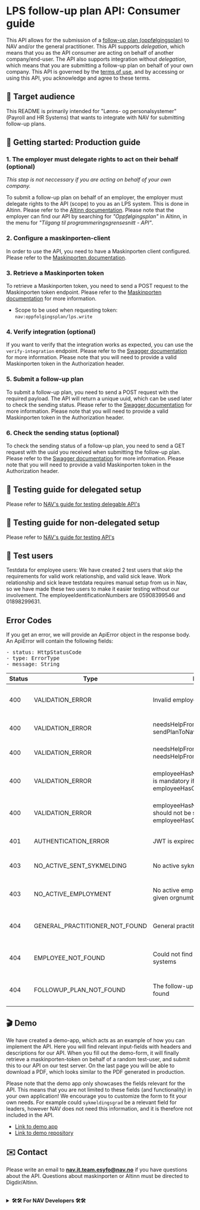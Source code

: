 # LPS follow-up plan API: Consumer guide

This API allows for the submission of
a [follow-up plan (oppfølgingsplan)](https://www.nav.no/arbeidsgiver/oppfolgingsplan) to NAV and/or the general
practitioner. This API supports <i>delegation</i>,
which means that you as the API consumer are acting on behalf of another company/end-user. The API also supports
integration without <i>delegation</i>, which means
that you are submitting a follow-up plan on behalf of your own company.
This API is governed by the [terms of use](https://www.nav.no/_/attachment/inline/1dd039e8-08ec-4b65-9a85-f4d081b8feae:5014ae52e8b038c039a7afe8d2af01cf6f68bc27/Bruksvilk%C3%A5r%20Navs%20API%20for%20elektronisk%20innsending%20av%20oppf%C3%B8lgingsplan%20fra%20sluttbrukersystem%20kopi1.pdf), and by accessing or using this API, you acknowledge and agree to these terms.

## 🎯 Target audience

This README is primarily intended for "Lønns- og personalsystemer" (Payroll and HR Systems) that wants to integrate with
NAV for submitting follow-up plans.

## 🚀 Getting started: Production guide

### 1. The employer must delegate rights to act on their behalf (optional)

<i>This step is not neccessary if you are acting on behalf of your own company.</i>

To submit a follow-up plan on behalf of an employer, the employer must delegate rights to the API (scope) to you as an
LPS system. This is done
in Altinn. Please refer to
the [Altinn documentation](https://altinn.github.io/docs/utviklingsguider/api-delegering/tilgangsstyrer/). Please note
that the employer can find our API by searching for <i>"Oppfølgingsplan"</i> in Altinn, in the menu for <i>"Tilgang til
programmeringsgrensesnitt - API"</i>.

### 2. Configure a maskinporten-client

In order to use the API, you need to have a Maskinporten client configured. Please refer to
the [Maskinporten documentation](https://docs.digdir.no/docs/Maskinporten/maskinporten_guide_apikonsument).

### 3. Retrieve a Maskinporten token

To retrieve a Maskinporten token, you need to send a POST request to the Maskinporten token
endpoint. Please refer to
the [Maskinporten documentation](https://docs.digdir.no/docs/Maskinporten/maskinporten_summary.html) for more
information.
<br>

- Scope to be used when requesting token: `nav:oppfolgingsplan/lps.write`

### 4. Verify integration (optional)

If you want to verify that the integration works as expected, you can use the `verify-integration` endpoint. Please
refer to
the [Swagger documentation](https://lps-oppfolgingsplan-mottak.ekstern.dev.nav.no/swagger) for more information. Please
note that you will need to provide a valid Maskinporten token in the Authorization header.

### 5. Submit a follow-up plan

To submit a follow-up plan, you need to send a POST request with the required payload. The API will return a unique
uuid, which can be used later to check the sending status. Please refer to
the [Swagger documentation](https://lps-oppfolgingsplan-mottak.ekstern.dev.nav.no/swagger) for more information. Please
note that you will need to provide a valid Maskinporten token in the Authorization header.

### 6. Check the sending status (optional)

To check the sending status of a follow-up plan, you need to send a GET request with the uuid you received when
submitting the follow-up plan. Please refer to
the [Swagger documentation](https://lps-oppfolgingsplan-mottak.ekstern.dev.nav.no/swagger) for more information. Please
note that you will need to provide a valid Maskinporten token in the Authorization header.

## 🧪 Testing guide for delegated setup

Please refer
to [NAV's guide for testing delegable API's](https://github.com/navikt/nav-ekstern-api-dok/blob/main/api-dok/teste-delegerbart-api/teste-delegerbart-api.md)

## 🧪 Testing guide for non-delegated setup

Please refer
to [NAV's guide for testing API's](https://github.com/navikt/nav-ekstern-api-dok/blob/main/api-dok/teste-api/teste-api.md)

## 🧪 Test users

Testdata for employee users: We have created 2 test users that skip the requirements for valid work relationship, and valid sick leave. Work relationship and sick leave testdata requires manual setup from us in Nav, so we have made these two users to make it easier testing without our involvement. The employeeIdentificationNumbers are 05908399546 and 01898299631.

## Error Codes

If you get an error, we will provide an ApiError object in the response body.
An ApiError will contain the following fields:
<pre>
- status: HttpStatusCode
- type: ErrorType
- message: String
</pre>

| Status | Type                           | Example Message                                                                                     | Description                                                                                             |
|--------|--------------------------------|-----------------------------------------------------------------------------------------------------|---------------------------------------------------------------------------------------------------------|
| 400    | VALIDATION_ERROR               | Invalid employee identification number                                                              | The employeeIdentificationNumber field does not match the required format (11 digits).                  |
| 400    | VALIDATION_ERROR               | needsHelpFromNav cannot be true if sendPlanToNav is false                                           | If you are not sending the plan to NAV, then you cannot ask from help from NAV                          |
| 400    | VALIDATION_ERROR               | needsHelpFromNavDescription is obligatory if needsHelpFromNav is true                               | If you need help from NAV, then a description of what you need help with is mandatory.                  |
| 400    | VALIDATION_ERROR               | employeeHasNotContributedToPlanDescription is mandatory if employeeHasContributedToPlan = false     | If the employee has not contributed to the plan, then a description of why not is mandatory.            |
| 400    | VALIDATION_ERROR               | employeeHasNotContributedToPlanDescription should not be set if employeeHasContributedToPlan = true | If the employee has not contributed to the plan, then a description of why not should not be sent       |
| 401    | AUTHENTICATION_ERROR           | JWT is expired                                                                                      | The maskinporten-token is invalid. Please check message for the specific error.                         |
| 403    | NO_ACTIVE_SENT_SYKMELDING      | No active sykmelding sent to employer                                                               | There is no active sykmelding, or the sykmelding is not sent to the employer                            |
| 403    | NO_ACTIVE_EMPLOYMENT           | No active employment relationship found for given orgnumber                                         | We could not find arbeidsforhold for the orgnumber provided by maskinporten                             |
| 404    | GENERAL_PRACTITIONER_NOT_FOUND | General practitioner was not found                                                                  | The general practitioner was not found. Please ensure that it is correctly registered for the employee. |
| 404    | EMPLOYEE_NOT_FOUND             | Could not find requested person in our systems                                                      | This employeeIdentificationNumber is not registered in NAV's systems.                                   |
| 404    | FOLLOWUP_PLAN_NOT_FOUND        | The follow-up plan with a given uuid was not found                                                  | The follow-up plan with a given uuid was not found. Only relevant for the status-endpoint.              |

## 🎬 Demo

We have created a demo-app, which acts as an example of how you can implement the API. Here you will find relevant
input-fields with headers and descriptions for our API. When you fill out the demo-form, it will finally retrieve a
maskinporten-token on behalf of a random test-user, and submit this to our API on our test server. On the last page you
will be able to download a PDF, which looks similar to the PDF generated in production. <br>

Please note that the demo app only showcases the fields relevant for the API. This means that you are not limited to
these fields (and functionality) in your own application! We encourage you to customize the form to fit your own needs.
For example could `sykmeldingsgrad` be a relevant field for leaders, however NAV does not need this information, and it
is therefore not included in the API. <br>

- [Link to demo app](https://demo.ekstern.dev.nav.no/oppfolgingsplan-lps)
- [Link to demo repository](https://github.com/navikt/oppfolgingsplan-lps-demo)

## ✉️ Contact

Please write an email to **nav.it.team.esyfo@nav.no** if you have questions about the API.
Questions about maskinporten or Altinn must be directed to Digdir/Altinn.

<br>
<details>
<summary><b>🛠️🛠️ For NAV Developers 🛠️🛠️</b></summary>

## Technical

<hr>

### 🚀 Setup

- Installer og konfigurer [Detect IDEA plugin](https://plugins.jetbrains.com/plugin/10761-detekt) for live kodeanalyse
- Installer [Kotest IDEA plugin](https://plugins.jetbrains.com/plugin/14080-kotest) for å kjøre tester
-

Set [target JVM version](https://www.jetbrains.com/help/idea/compiler-kotlin-compiler.html#kotlin-compiler-jvm-settings)
til 19

### 🛠️ Hvordan sette opp sendt sykmelding for en ansatt

1. Gå til dolly: https://dolly.ekstern.dev.nav.no/
2. Lag en ny bruker med arbeidsforhold til det du satte opp for sluttbruker-org
3. Gå til sykmeldingmock: https://teamsykmelding-mock.ansatt.dev.nav.no/sykmelding/opprett?was-old=true
4. Mock en sykmelding for den ansatte du lagde i dolly
5. Gå til ditt sykefravær: https://www.ekstern.dev.nav.no/syk/sykefravaer
6. Send inn sykmeldingen til arbeidsgiver

### 🗺️ Div dokumentasjon

| Description          | Url                                                                |
|----------------------|--------------------------------------------------------------------|
| Testing library      | https://kotest.io/                                                 |
| Mocking library      | https://mockk.io/                                                  |
| Static code analysis | https://detekt.dev/                                                |
| Maskinporten         | https://docs.digdir.no/docs/Maskinporten/maskinporten_summary.html |
| Swagger test         | https://lps-oppfolgingsplan-mottak.ekstern.dev.nav.no/swagger      |
| Demo application     | https://demo.ekstern.dev.nav.no/oppfolgingsplan-lps                |

</details>